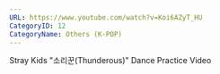 ```yaml
---
URL: https://www.youtube.com/watch?v=Koi6AZyT_HU
CategoryID: 12
CategoryName: Others (K-POP)
---
```


Stray Kids "소리꾼(Thunderous)" Dance Practice Video
